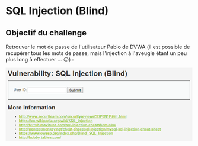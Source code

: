 # SQL Injection \(Blind\)

## Objectif du challenge

Retrouver le mot de passe de l'utilisateur Pablo de DVWA \(il est possible de récupérer tous les mots de passe, mais l'injection à l'aveugle étant un peu plus long à effectuer ... 😛\) :

![](../../../../.gitbook/assets/ddae4570da26cdadcc080aa99495f8da.png)

